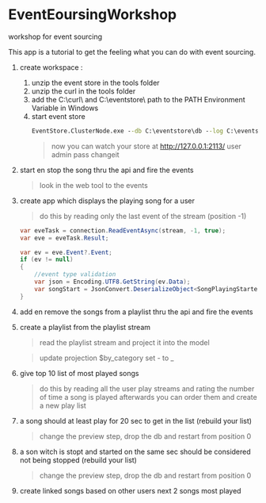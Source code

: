 # EventEoursingWorkshop
workshop for event sourcing

This app is a tutorial to get the feeling what you can do with event sourcing.


1. create workspace :
    1. unzip the event store in the tools folder
    2. unzip the curl in the tools folder
    3. add the C:\curl\ and C:\eventstore\ path to the PATH Environment Variable in Windows
    4. start event store
        ```cmd
        EventStore.ClusterNode.exe --db C:\eventstore\db --log C:\eventstore\logs --run-projections=all --start-standard-projections=true
        ``` 
        > now you can watch your store at http://127.0.0.1:2113/
        > user admin pass changeit
2. start en stop the song thru the api and fire the events
    > look in the web tool to the events 
3. create app which displays the playing song for a user
    > do this by reading only the last event of the stream (position -1)
    ```csharp
    var eveTask = connection.ReadEventAsync(stream, -1, true);
    var eve = eveTask.Result;

    var ev = eve.Event?.Event;
    if (ev != null)
    {
        //event type validation
        var json = Encoding.UTF8.GetString(ev.Data);
        var songStart = JsonConvert.DeserializeObject<SongPlayingStarted>(json);
    }
    ```
4. add en remove the songs from a playlist thru the api and fire the events
5. create a playlist from the playlist stream
    > read the playlist stream and project it into the model

    > update projection $by_category set - to _
6. give top 10 list of most played songs
    > do this by reading all the user play streams and rating the number of time a song is played
    > afterwards you can order them and create a new play list
7. a song should at least play for 20 sec to get in the list (rebuild your list)
    > change the preview step, drop the db and restart from position 0
8. a son witch is stopt and started on the same sec should be considered not being stopped (rebuild your list)
    > change the preview step, drop the db and restart from position 0
9. create linked songs based on other users next 2 songs most played

